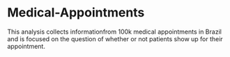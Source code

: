 # Medical-Appointments
This analysis collects informationfrom 100k medical appointments in Brazil and is focused on the question of whether or not patients show up for their appointment.
